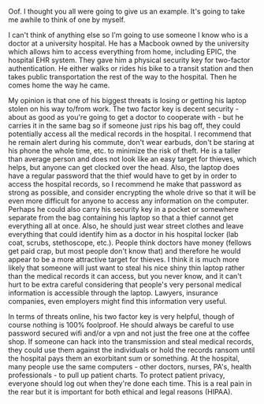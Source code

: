 Oof. I thought you all were going to give us an example. It's going to take me awhile to think of one by myself.

I can't think of anything else so I'm going to use someone I know who is a doctor at a university hospital.
He has a Macbook owned by the university which allows him to access everything from home, including EPIC, the hospital EHR system.
They gave him a physical security key for two-factor authentication.
He either walks or rides his bike to a transit station and then takes public transportation the rest of the way to the hospital. Then he comes home the way he came.

My opinion is that one of his biggest threats is losing or getting his laptop stolen on his way to/from work. The two factor key is decent security - about as good as you're going to get a doctor to cooperate with - but he carries it in the same bag so if someone just rips his bag off, they could potentially access all the medical records in the hospital. I recommend that he remain alert during his commute, don't wear earbuds, don't be staring at his phone the whole time, etc. to minimize the risk of theft. He is a taller than average person and does not look like an easy target for thieves, which helps, but anyone can get clocked over the head. Also, the laptop does have a regular password that the thief would have to get by in order to access the hospital records, so I recommend he make that password as strong as possible, and consider encrypting the whole drive so that it will be even more difficult for anyone to access any information on the computer.
Perhaps he could also carry his security key in a pocket or somewhere separate from the bag containing his laptop so that a thief cannot get everything all at once. Also, he should just wear street clothes and leave everything that could identify him as a doctor in his hospital locker (lab coat, scrubs, stethoscope, etc.). People think doctors have money (fellows get paid crap, but most people don't know that) and therefore he would appear to be a more attractive target for thieves.
I think it is much more likely that someone will just want to steal his nice shiny thin laptop rather than the medical records it can access, but you never know, and it can't hurt to be extra careful considering that people's very personal medical information is accessible through the laptop. Lawyers, insurance companies, even employers might find this information very useful.

In terms of threats online, his two factor key is very helpful, though of course nothing is 100% foolproof. He should always be careful to use password secured wifi and/or a vpn and not just the free one at the coffee shop. If someone can hack into the transmission and steal medical records, they could use them against the individuals or hold the records ransom until the hospital pays them an exorbitant sum or something.
At the hospital, many people use the same computers - other doctors, nurses, PA's, health professionals - to pull up patient charts. To protect patient privacy, everyone should log out when they're done each time. This is a real pain in the rear but it is important for both ethical and legal reasons (HIPAA).

